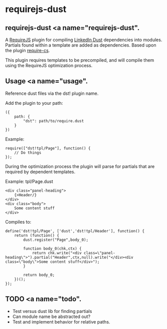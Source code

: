 requirejs-dust
==============

## requirejs-dust <a name="requirejs-dust".</a>

A [RequireJS](http://requirejs.org/ "RequireJS") plugin for compiling [LinkedIn Dust](https://github.com/linkedin/dustjs "LinkedIn Dust on GitHub") dependencies into modules. Partials found within a template are added as dependencies. Based upon the plugin [require-cs](https://github.com/requirejs/require-cs).

This plugin requires templates to be precompiled, and will compile them using the RequireJS optimization process.

## Usage <a name="usage".</a>

Reference dust files via the dst! plugin name.

Add the plugin to your path:

	({
		path: {
			"dst": path/to/require.dust
		}
	})

Example:

	require(["dst!tpl/Page"], function() {
		// Do things
	});

During the optimization process the plugin will parse for partials that are required by dependent templates.

Example: tpl/Page.dust

	<div class="panel-heading">
		{>Header/}
	</div>
	<div class="body">
		Some content stuff
	</div>

Compiles to:
	
	define('dst!tpl/Page', ['dust','dst!tpl/Header'], function() {
		return (function() {
			dust.register("Page",body_0);
			
			function body_0(chk,ctx) {
				return chk.write("<div class=\"panel-heading\">").partial("Header",ctx,null).write("</div><div class=\"body\">Some content stuff</div>");
			}
			
			return body_0;
		})();
	});

## TODO <a name="todo".</a>

* Test versus dust lib for finding partials
* Can module name be abstracted out?
* Test and implement behavior for relative paths.